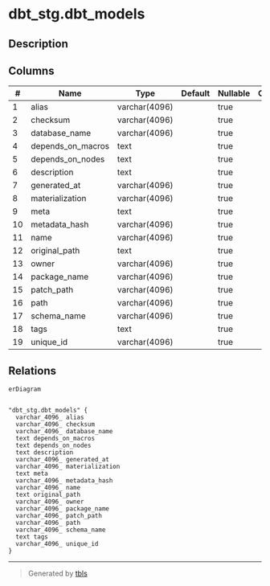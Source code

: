 # dbt_stg.dbt_models

## Description

## Columns

| #  | Name              | Type          | Default | Nullable | Children | Parents | Comment |
| -- | ----------------- | ------------- | ------- | -------- | -------- | ------- | ------- |
| 1  | alias             | varchar(4096) |         | true     |          |         |         |
| 2  | checksum          | varchar(4096) |         | true     |          |         |         |
| 3  | database_name     | varchar(4096) |         | true     |          |         |         |
| 4  | depends_on_macros | text          |         | true     |          |         |         |
| 5  | depends_on_nodes  | text          |         | true     |          |         |         |
| 6  | description       | text          |         | true     |          |         |         |
| 7  | generated_at      | varchar(4096) |         | true     |          |         |         |
| 8  | materialization   | varchar(4096) |         | true     |          |         |         |
| 9  | meta              | text          |         | true     |          |         |         |
| 10 | metadata_hash     | varchar(4096) |         | true     |          |         |         |
| 11 | name              | varchar(4096) |         | true     |          |         |         |
| 12 | original_path     | text          |         | true     |          |         |         |
| 13 | owner             | varchar(4096) |         | true     |          |         |         |
| 14 | package_name      | varchar(4096) |         | true     |          |         |         |
| 15 | patch_path        | varchar(4096) |         | true     |          |         |         |
| 16 | path              | varchar(4096) |         | true     |          |         |         |
| 17 | schema_name       | varchar(4096) |         | true     |          |         |         |
| 18 | tags              | text          |         | true     |          |         |         |
| 19 | unique_id         | varchar(4096) |         | true     |          |         |         |

## Relations

```mermaid
erDiagram


"dbt_stg.dbt_models" {
  varchar_4096_ alias
  varchar_4096_ checksum
  varchar_4096_ database_name
  text depends_on_macros
  text depends_on_nodes
  text description
  varchar_4096_ generated_at
  varchar_4096_ materialization
  text meta
  varchar_4096_ metadata_hash
  varchar_4096_ name
  text original_path
  varchar_4096_ owner
  varchar_4096_ package_name
  varchar_4096_ patch_path
  varchar_4096_ path
  varchar_4096_ schema_name
  text tags
  varchar_4096_ unique_id
}
```

---

> Generated by [tbls](https://github.com/k1LoW/tbls)
